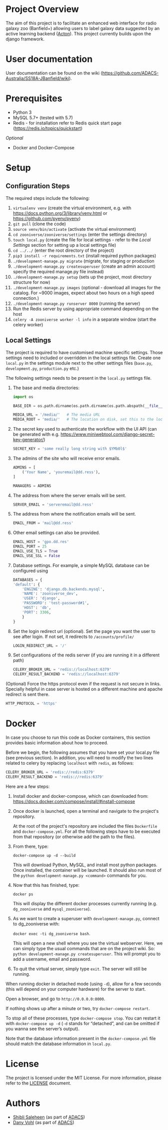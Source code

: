 **Project Overview**
====================

The aim of this project is to facilitate an enhanced web interface for radio galaxy zoo (Banfield+) allowing users to label galaxy data suggested by an active learning backend ([Acton](https://github.com/chengsoonong/acton)). This project currently builds upon the django framework.

User documentation
==================

User documentation can be found on the wiki (https://github.com/ADACS-Australia/SS18A-JBanfield/wiki). 

Prerequisites
=============
- Python 3
- MySQL 5.7+ (tested with 5.7)
- Redis - for installation refer to Redis quick start page (https://redis.io/topics/quickstart)

*Optional*
- Docker and Docker-Compose

Setup
=====

## Configuration Steps ##
The required steps include the following:
1. `virtualenv venv` (create the virtual environment, e.g. with https://docs.python.org/3/library/venv.html or https://github.com/pyenv/pyenv)
2. `git pull` (clone the code)
3. `source venv/bin/activate` (activate the virtual environment)
4. `cd zooniverse/zooniverse/settings` (enter the settings directory)
5. `touch local.py` (create the file for local settings - refer to the *Local Settings* section
for setting up a local settings file)
6. `cd ../../` (enter the root directory of the project)
7. `pip3 install -r requirements.txt` (install required python packages)
8. `./development-manage.py migrate` (migrate, for staging or production 
9. `./development-manage.py createsuperuser` (create an admin account)
specify the required manage.py file instead)
10. `./development-manage.py setup` (sets up the project, most directory structure for now)
11. `./development-manage.py images` (optional - download all images for the catalog. For ~9000 images, expect about two hours on a high speed connection.)
12. `./development-manage.py runserver 8000` (running the server)
13. Run the Redis server by using appropriate command depending on the host
14. `celery -A zooniverse worker -l info` in a separate window (start the celery worker)

## Local Settings ##
The project is required to have customised machine specific settings.
Those settings need to included or overridden in the local settings file.
Create one `local.py` in the settings module next to the other settings
files (`base.py`, `development.py`, `production.py` etc.)

The following settings needs to be present in the `local.py` settings file.

1. The base and media directories:
    ```python
    import os
    
    BASE_DIR = os.path.dirname(os.path.dirname(os.path.abspath(__file__)))
    
    MEDIA_URL = '/media/'   # The media URL
    MEDIA_ROOT = 'media/'   # The location on disk, set this to the location of the shared mounted filesystem
    ```

2. The secret key used to authenticate the workflow with the UI API (can be generated with e.g. https://www.miniwebtool.com/django-secret-key-generator/)
    ```python
    SECRET_KEY = 'some really long string with $YMb0l$'
    ```

3. The admins of the site who will receive error emails.
    ```python
    ADMINS = [
        ('Your Name', 'youremail@dd.ress'),
    ]
    
    MANAGERS = ADMINS
    ```

4. The address from where the server emails will be sent.
    ```python
    SERVER_EMAIL = 'serveremail@dd.ress'
    ```

5. The address from where the notification emails will be sent.
    ```python
    EMAIL_FROM = 'mail@dd.ress'
    ```

6. Other email settings can also be provided.
    ```python
    EMAIL_HOST = 'gpo.dd.res'
    EMAIL_PORT = 25
    EMAIL_USE_TLS = True
    EMAIL_USE_SSL = False
    ```
    
7. Database settings. For example, a simple MySQL database can be configured using
    ```python
    DATABASES = {
    'default': {
        'ENGINE': 'django.db.backends.mysql',
        'NAME': 'zooniverse_dev',
        'USER': 'django',
        'PASSWORD': 'test-password#1',
        'HOST': 'db',
        'PORT': 3306,
        }
    }
    ```
    
8. Set the login redirect url (optional). Set the page you want the user to see after login. If not set, it redirects to
`/accounts/profile/`
    ```python
    LOGIN_REDIRECT_URL = '/'
    ```
9. Set configurations of the redis server (if you are running it in a different path)
    ```python
    CELERY_BROKER_URL = 'redis://localhost:6379'
    CELERY_RESULT_BACKEND = 'redis://localhost:6379'
    ```

(Optional) Force the https protocol even if the request is not secure
in links. Specially helpful in case server is hosted on a different 
machine and apache redirect is sent there.
```python
HTTP_PROTOCOL = 'https'
```

Docker
======
In case you choose to run this code as Docker containers, this section provides basic information about how to proceed. 

Before we begin, the following assumes that you have set your local.py file (see previous section). In addition, you will need to modify the two lines related to celery by replacing `localhost` with `redis`, as follows:
```python
CELERY_BROKER_URL = 'redis://redis:6379'
CELERY_RESULT_BACKEND = 'redis://redis:6379'
```

Here are a few steps:

1. Install docker and docker-compose, which can downloaded from: https://docs.docker.com/compose/install/#install-compose
2. Once docker is launched, open a terminal and navigate to the project's repository.

    At the root of the project's repository are included the files `Dockerfile` and `docker-compose.yml`. For all the following steps have to be executed from that repository (or otherwise add the path to the files).

3. From there, type: 
    
    `docker-compose up -d --build`

    This will download Python, MySQL, and install most python packages. Once installed, the container will be launched. It should also run most of the `python development-manage.py <command>` commands for you. 

4. Now that this has finished, type: 
    
    `docker ps` 
    
    This will display the different docker processes currently running (e.g. `dg_zooniverse` and `mysql_zooniverse`). 
    
5. As we want to create a superuser with `development-manage.py`, connect to dg_zooniverse with: 

    `docker exec -ti dg_zooniverse bash`. 

    This will open a new shell where you see the virtual webserver. Here, we can simply type the usual commands that are on the project wiki. So: `python development-manage.py createsuperuser`. This will prompt you to add a username, email and password. 

6. To quit the virtual server, simply type `exit`. The server will still be running.

When running docker in detached mode (using `-d`), allow for a few seconds (this will depend on your computer hardware) for the server to start.

Open a browser, and go to `http://0.0.0.0:8000`. 

If nothing shows up after a minute or two, try `docker-compose restart`. 

To stop all of these processes, type `docker-compose stop`. You can restart it with `docker-compose up -d` (`-d` stands for “detached”, and can be omitted if you wanna see the server’s output).

Note that the database information present in the `docker-compose.yml` file should match the database information in `local.py`.

License
=======

The project is licensed under the MIT License. For more information, please refer to the [LICENSE](https://github.com/ASVO-TAO/ADACS-SS18A-JBanfield/blob/dev/LICENSE) document.


Authors
=======

* [Shibli Saleheen](https://github.com/shiblisaleheen) (as part of [ADACS](https://adacs.org.au/))
* [Dany Vohl](https://github.com/macrocosme) (as part of [ADACS](https://adacs.org.au/))
